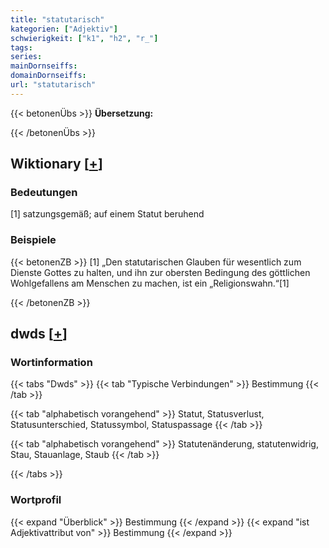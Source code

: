 ```yaml
---
title: "statutarisch"
kategorien: ["Adjektiv"]
schwierigkeit: ["k1", "h2", "r_"]
tags:
series:
mainDornseiffs:
domainDornseiffs:
url: "statutarisch"
---
```


{{< betonenÜbs >}}
**Übersetzung:**  
  
{{< /betonenÜbs >}}

## Wiktionary [[+](https://de.wiktionary.org/wiki/statutarisch)]

### Bedeutungen
[1] satzungsgemäß; auf einem Statut beruhend  

### Beispiele
{{< betonenZB >}}
[1] „Den statutarischen Glauben für wesentlich zum Dienste Gottes zu halten, und ihn zur obersten Bedingung des göttlichen Wohlgefallens am Menschen zu machen, ist ein „Religionswahn.“[1]  

{{< /betonenZB >}}


## dwds [[+](https://www.dwds.de/wb/statutarisch)]

### Wortinformation
{{< tabs "Dwds" >}}
{{< tab "Typische Verbindungen" >}}
Bestimmung
{{< /tab >}}

{{< tab "alphabetisch vorangehend" >}}
Statut, Statusverlust, Statusunterschied, Statussymbol, Statuspassage
{{< /tab >}}

{{< tab "alphabetisch vorangehend" >}}
Statutenänderung, statutenwidrig, Stau, Stauanlage, Staub
{{< /tab >}}

{{< /tabs >}}

### Wortprofil
{{< expand "Überblick" >}} Bestimmung {{< /expand >}}
{{< expand "ist Adjektivattribut von" >}} Bestimmung {{< /expand >}}

